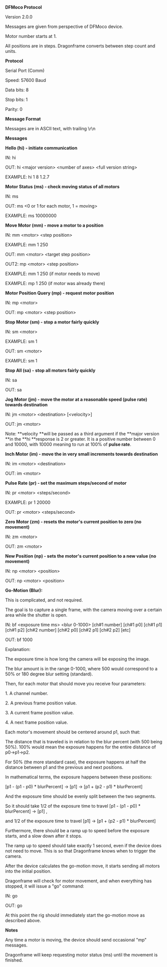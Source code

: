 **DFMoco Protocol**

Version 2.0.0

Messages are given from perspective of DFMoco device.

Motor number starts at 1.

All positions are in steps. Dragonframe converts between step count and
units.

**Protocol**

Serial Port (Comm)

Speed: 57600 Baud

Data bits: 8

Stop bits: 1

Parity: 0

**Message Format**

Messages are in ASCII text, with trailing \\r\\n

**Messages**

**Hello (hi) - initiate communication**

IN: hi

OUT: hi \<major version\> \<number of axes\> \<full version string\>

EXAMPLE: hi 1 8 1.2.7

**Motor Status (ms) - check moving status of all motors**

IN: ms

OUT: ms \<0 or 1 for each motor, 1 = moving\>

EXAMPLE: ms 10000000

**Move Motor (mm) - move a motor to a position**

IN: mm \<motor\> \<step position\>

EXAMPLE: mm 1 250

OUT: mm \<motor\> \<target step position\>

OUT2: mp \<motor\> \<step position\>

EXAMPLE: mm 1 250 (if motor needs to move)

EXAMPLE: mp 1 250 (if motor was already there)

**Motor Position Query (mp) - request motor position**

IN: mp \<motor\>

OUT: mp \<motor\> \<step position\>

**Stop Motor (sm) - stop a motor fairly quickly**

IN: sm \<motor\>

EXAMPLE: sm 1

OUT: sm \<motor\>

EXAMPLE: sm 1

**Stop All (sa) - stop all motors fairly quickly**

IN: sa

OUT: sa

**Jog Motor (jm) - move the motor at a reasonable speed (pulse rate)
towards destination**

IN: jm \<motor\> \<destination\> \[\<velocity\>\]

OUT: jm \<motor\>

Note: **velocity **will be passed as a third argument if the **major
version **in the **hi **response is 2 or greater. It is a positive
number between 0 and 10000, with 10000 meaning to run at 100% of **pulse
rate**.

**Inch Motor (im) - move the in very small increments towards
destination**

IN: im \<motor\> \<destination\>

OUT: im \<motor\>

**Pulse Rate (pr) - set the maximum steps/second of motor**

IN: pr \<motor\> \<steps/second\>

EXAMPLE: pr 1 20000

OUT: pr \<motor\> \<steps/second\>

**Zero Motor (zm) - resets the motor\'s current position to zero (no
movement)**

IN: zm \<motor\>

OUT: zm \<motor\>

**New Position (np) - sets the motor\'s current position to a new value
(no movement)**

IN: np \<motor\> \<position\>

OUT: np \<motor\> \<position\>

**Go-Motion (Blur):**

This is complicated, and not required.

The goal is to capture a single frame, with the camera moving over a
certain area while the shutter is open.

IN: bf \<exposure time ms\> \<blur 0-1000\> \[ch#1 number\] \[ch#1 p0\]
\[ch#1 p1\] \[ch#1 p2\] \[ch#2 number\] \[ch#2 p0\] \[ch#2 p1\] \[ch#2
p2\] \[etc\]

OUT: bf 1000

Explanation:

The exposure time is how long the camera will be exposing the image.

The blur amount is in the range 0-1000, where 500 would correspond to a
50% or 180 degree blur setting (standard).

Then, for each motor that should move you receive four parameters:

1\. A channel number.

2\. A previous frame position value.

3\. A current frame position value.

4\. A next frame position value.

Each motor\'s movement should be centered around p1, such that:

The distance that is traveled is in relation to the blur percent (with
500 being 50%). 100% would mean the exposure happens for the entire
distance of p0-\>p1-\>p2.

For 50% (the more standard case), the exposure happens at half the
distance between p1 and the previous and next positions.

In mathematical terms, the exposure happens between these positions:

\[p1 - (p1 - p0) \* blurPercent\] -\> \[p1\] -\> \[p1 + (p2 - p1) \*
blurPercent\]

And the exposure time should be evenly split between the two segments.

So it should take 1/2 of the exposure time to travel \[p1 - (p1 - p0) \*
blurPercent\] -\> \[p1\] ,

and 1/2 of the exposure time to travel \[p1\] -\> \[p1 + (p2 - p1) \*
blurPercent\]

Furthermore, there should be a ramp up to speed before the exposure
starts, and a slow down after it stops.

The ramp up to speed should take exactly 1 second, even if the device
does not need to move. This is so that Dragonframe knows when to trigger
the camera.

After the device calculates the go-motion move, it starts sending all
motors into the initial position.

Dragonframe will check for motor movement, and when everything has
stopped, it will issue a \"go\" command:

IN: go

OUT: go

At this point the rig should immediately start the go-motion move as
described above.

**Notes**

Any time a motor is moving, the device should send occasional \"mp\"
messages.

Dragonframe will keep requesting motor status (ms) until the movement is
finished.
